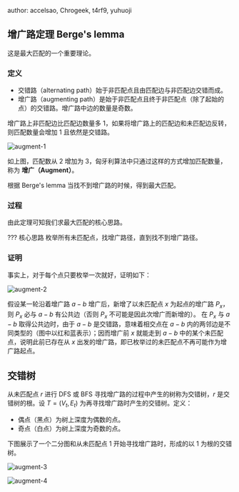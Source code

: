 author: accelsao, Chrogeek, t4rf9, yuhuoji

## 增广路定理 Berge's lemma

这是最大匹配的一个重要理论。

### 定义

-   交错路（alternating path）始于非匹配点且由匹配边与非匹配边交错而成。
-   增广路（augmenting path）是始于非匹配点且终于非匹配点（除了起始的点）的交错路。增广路中边的数量是奇数。

增广路上非匹配边比匹配边数量多 1，如果将增广路上的匹配边和未匹配边反转，则匹配数量会增加 1 且依然是交错路。

![augment-1](../docs/graph/graph-matching/images/augment-1.png)

如上图，匹配数从 2 增加为 3，匈牙利算法中只通过这样的方式增加匹配数量，称为 **增广（Augment）**。

根据 Berge's lemma 当找不到增广路的时候，得到最大匹配。

### 过程

由此定理可知我们求最大匹配的核心思路。

??? 核心思路
    枚举所有未匹配点，找增广路径，直到找不到增广路径。

### 证明

事实上，对于每个点只要枚举一次就好，证明如下：

![augment-2](../docs/graph/graph-matching/images/augment-2.png)

假设某一轮沿着增广路 $a - b$ 增广后，新增了以未匹配点 $x$ 为起点的增广路 $P_x$，则 $P_x$ 必与 $a - b$ 有公共边（否则 $P_x$ 不可能是因此次增广而新增的）。
在 $P_x$ 与 $a - b$ 取得公共边时，由于 $a - b$ 是交错路，意味着相交点在 $a - b$ 内的两邻边是不同类型的（图中以红和蓝表示）；因而增广前 $x$ 就能走到 $a - b$ 中的某个未匹配点，说明此前已存在从 $x$ 出发的增广路，即已枚举过的未匹配点不再可能作为增广路起点。

## 交错树

从未匹配点 $r$ 进行 DFS 或 BFS 寻找增广路的过程中产生的树称为交错树，$r$ 是交错树的根。设 $T=(V_t,E_t)$ 为再寻找增广路时产生的交错树。定义：

-   偶点（黑点）为树上深度为偶数的点。
-   奇点（白点）为树上深度为奇数的点。

下图展示了一个二分图和从未匹配点 $1$ 开始寻找增广路时，形成的以 $1$ 为根的交错树。

![augment-3](../docs/graph/graph-matching/images/augment-3.svg)

![augment-4](../docs/graph/graph-matching/images/augment-4.svg)

